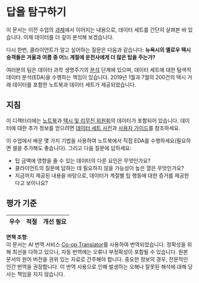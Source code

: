 <!--
CO_OP_TRANSLATOR_METADATA:
{
  "original_hash": "fcc7547171f4530f159676dd73ed772e",
  "translation_date": "2025-08-25T17:48:29+00:00",
  "source_file": "4-Data-Science-Lifecycle/15-analyzing/assignment.md",
  "language_code": "ko"
}
-->
# 답을 탐구하기

이 문서는 이전 수업의 [과제](../14-Introduction/assignment.md)에서 이어지는 내용으로, 데이터 세트를 간단히 살펴본 바 있습니다. 이제 데이터를 더 깊이 분석해 보겠습니다.

다시 한번, 클라이언트가 알고 싶어하는 질문은 다음과 같습니다: **뉴욕시의 옐로우 택시 승객들은 겨울과 여름 중 어느 계절에 운전사에게 더 많은 팁을 주는가?**

여러분의 팀은 데이터 과학 생명주기의 [분석](README.md) 단계에 있으며, 데이터 세트에 대한 탐색적 데이터 분석(EDA)을 수행하는 책임이 있습니다. 2019년 1월과 7월의 200건의 택시 거래 데이터를 포함한 노트북과 데이터 세트가 제공되었습니다.

## 지침

이 디렉터리에는 [노트북](../../../../4-Data-Science-Lifecycle/15-analyzing/assignment.ipynb)과 [택시 및 리무진 위원회](https://docs.microsoft.com/en-us/azure/open-datasets/dataset-taxi-yellow?tabs=azureml-opendatasets)의 데이터가 포함되어 있습니다. 데이터에 대한 추가 정보를 얻으려면 [데이터 세트 사전](https://www1.nyc.gov/assets/tlc/downloads/pdf/data_dictionary_trip_records_yellow.pdf)과 [사용자 가이드](https://www1.nyc.gov/assets/tlc/downloads/pdf/trip_record_user_guide.pdf)를 참조하세요.

이 수업에서 배운 몇 가지 기법을 사용하여 노트북에서 직접 EDA를 수행하세요(필요하면 셀을 추가해도 좋습니다). 그리고 다음 질문에 답하세요:

- 팁 금액에 영향을 줄 수 있는 데이터의 다른 요인은 무엇인가요?
- 클라이언트의 질문에 답하는 데 필요하지 않을 가능성이 높은 열은 무엇인가요?
- 지금까지 제공된 내용을 바탕으로, 데이터가 계절별 팁 행동에 대한 증거를 제공한다고 보이나요?

## 평가 기준

우수 | 적절 | 개선 필요
--- | --- | ---

**면책 조항**:  
이 문서는 AI 번역 서비스 [Co-op Translator](https://github.com/Azure/co-op-translator)를 사용하여 번역되었습니다. 정확성을 위해 최선을 다하고 있으나, 자동 번역에는 오류나 부정확성이 포함될 수 있습니다. 원본 문서의 원어 버전을 권위 있는 자료로 간주해야 합니다. 중요한 정보의 경우, 전문적인 인간 번역을 권장합니다. 이 번역 사용으로 인해 발생하는 오해나 잘못된 해석에 대해 당사는 책임을 지지 않습니다.